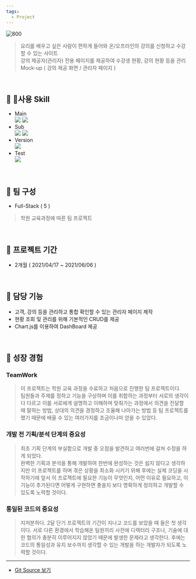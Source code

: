 ```yaml
---
tags:
  - Project
---
```

![800](https://onedrive.live.com/embed?resid=130CBFA7E5A0B893%2165078&authkey=%21AFjcFfjDMySES3E&width=2000&height=881)
> 요리를 배우고 싶은 사람이 편하게 들어와 온/오프라인의 강의를 신청하고 수강할 수 있는 사이트<br>
> 강의 제공자(관리자) 전용 페이지를 제공하여 수강생 현황, 강의 현황 등을 관리<br>
> Mock-up ( 강의 제공 화면 / 관리자 페이지 )

<br>

## 🔧 사용 Skill
- Main<br>
	<img src="https://img.shields.io/badge/springboot-6DB33F?style=for-the-badge&logo=springboot&logoColor=white"> <img src="https://img.shields.io/badge/Oracle-F80000?style=for-the-badge&logo=oracle">
- Sub<br>
	<img src="https://img.shields.io/badge/jquery-0769AD?style=for-the-badge&logo=jquery&logoColor=white"> <img src="https://img.shields.io/badge/chart.js-FF6384?style=for-the-badge&logo=chartdotjs&logoColor=white">
- Version<br>
	<img src="https://img.shields.io/badge/git-F05032?style=for-the-badge&logo=git&logoColor=white">
- Test<br>
	<img src="https://img.shields.io/badge/junit-25A162?style=for-the-badge&logo=junit5&logoColor=white">

<br>

## 🤝 팀 구성
- Full-Stack ( 5 )

> 학원 교육과정에 따른 팀 프로젝트

<br>

## 📆 프로젝트 기간
- 2개월 ( 2021/04/17 ~ 2021/06/06 )

<br>

## 🌟 담당 기능
- 고객, 강의 등을 관리하고 통합 확인할 수 있는 관리자 페이지 제작
- 현황 조회 및 관리를 위해 기본적인 CRUD를 제공
- Chart.js를 이용하여 DashBoard 제공

<br>  

## 👊 성장 경험
### **TeamWork**
> 이 프로젝트는 학원 교육 과정을 수료하고 처음으로 진행한 팀 프로젝트이다.<br>
> 팀원들과 주제를 정하고 기능을 구상하며 이를 취합하는 과정부터 서로의 생각이 다 다르고 이를 서로에게 설명하고 이해하며 맞춰가는 과정에서 의견을 전달할 때 말하는 방법, 상대의 의견을 경청하고 조율해 나아가는 방법 등 팀 프로젝트를 했기 때문에 배울 수 있는 여러가지를 조금이나마 얻을 수 있었다.

### **개발 전 기획/분석 단계의 중요성**
> 최초 기획 단계의 부실함으로 개발 중 오점을 발견하고 여러번에 걸쳐 수정을 하게 되었다.<br>
> 완벽한 기획과 분석을 통해 개발하여 한번에 완성하는 것은 쉽지 않다고 생각하지만 이 프로젝트를 하며 겪은 상황을 최소화 시키기 위해 후에는 실제 코딩을 시작하기에 앞서 이 프로젝트에 필요한 기능이 무엇인지, 어떤 이유로 필요하고, 이 기능이 추가된다면 어떻게 구현하면 좋을지 보다 명확하게 정의하고 개발할 수 있도록 노력할 것이다.

### **통일된 코드의 중요성**
> 지저분하다. 2달 단기 프로젝트의 기간이 지나고 코드를 보았을 때 들은 첫 생각이다.
> 서로 다른 환경에서 학습해온 팀원끼리 사전에 디렉터리 구조나, 기술에 대한 협의가 충분히 이루어지지 않았기 때문에 발생한 문제라고 생각한다. 후에는 코드의 통일성과 유지 보수까지 생각할 수 있는 개발을 하는 개발자가 되도록 노력할 것이다.

---
- [Git Source 보기](https://github.com/Hanee-dev/CookingLearn)